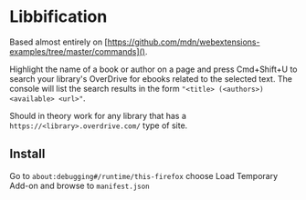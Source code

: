 # Libbification

Based almost entirely on [https://github.com/mdn/webextensions-examples/tree/master/commands]().

Highlight the name of a book or author on a page and press Cmd+Shift+U to search your library's OverDrive for ebooks related to the selected text. The console will list the search results in the form `"<title> (<authors>) <available> <url>"`.

Should in theory work for any library that has a `https://<library>.overdrive.com/` type of site.

## Install

Go to `about:debugging#/runtime/this-firefox` choose Load Temporary Add-on and browse to `manifest.json`
